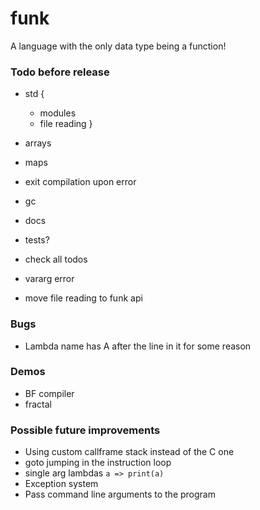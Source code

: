 # funk

A language with the only data type being a function!

### Todo before release

* std {
    + modules
    + file reading
}

* arrays
* maps
* exit compilation upon error
* gc
* docs
* tests?
* check all todos
* vararg error
* move file reading to funk api

### Bugs

* Lambda name has A after the line in it for some reason

### Demos

* BF compiler
* fractal

### Possible future improvements

* Using custom callframe stack instead of the C one
* goto jumping in the instruction loop
* single arg lambdas `a => print(a)`
* Exception system
* Pass command line arguments to the program